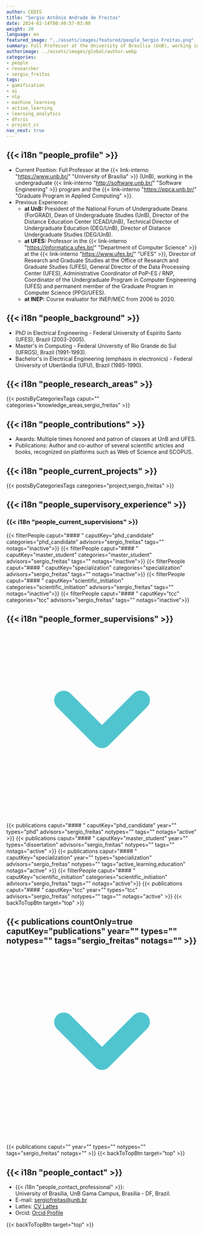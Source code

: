 ```yaml
---
author: CEDIS
title: "Sergio Antônio Andrade de Freitas"
date: 2024-02-14T00:49:57-03:00
weight: 20
language: en
featured_image: "../assets/images/featured/people_Sergio Freitas.png"
summary: Full Professor at the University of Brasília (UnB), working in the undergraduate Software Engineering program and the Graduate Program in Applied Computing.
authorimage: ../assets/images/global/author.webp
categories:
- people
- researcher
- sergio_freitas
tags: 
- gamification
- ai
- nlp
- machine_learning
- active_learning
- learning_analytics
- dfcris
- project_cc
nav_next: true
---
```

<div id="top"></div>

## {{< i18n "people_profile" >}}

- Current Position: Full Professor at the {{< link-interno "https://www.unb.br/" "University of Brasília" >}} (UnB), working in the undergraduate {{< link-interno "http://software.unb.br/" "Software Engineering" >}} program and the {{< link-interno "https://ppca.unb.br/" "Graduate Program in Applied Computing" >}}.
- Previous Experience: 
    - **at UnB:** President of the National Forum of Undergraduate Deans (ForGRAD), Dean of Undergraduate Studies (UnB), Director of the Distance Education Center (CEAD/UnB), Technical Director of Undergraduate Education (DEG/UnB), Director of Distance Undergraduate Studies (DEG/UnB).
    - **at UFES:** Professor in the {{< link-interno "https://informatica.ufes.br/" "Department of Computer Science" >}} at the {{< link-interno "https://www.ufes.br/" "UFES" >}}, Director of Research and Graduate Studies at the Office of Research and Graduate Studies (UFES), General Director of the Data Processing Center (UFES), Administrative Coordinator of PoP-ES / RNP, Coordinator of the Undergraduate Program in Computer Engineering (UFES) and permanent member of the Graduate Program in Computer Science (PPGI/UFES).
    - **at INEP:** Course evaluator for INEP/MEC from 2006 to 2020.

## {{< i18n "people_background" >}}
- PhD in Electrical Engineering - Federal University of Espírito Santo (UFES), Brazil (2003-2005).
- Master's in Computing - Federal University of Rio Grande do Sul (UFRGS), Brazil (1991-1993).
- Bachelor's in Electrical Engineering (emphasis in electronics) - Federal University of Uberlândia (UFU), Brazil (1985-1990).

## {{< i18n "people_research_areas" >}}
{{< postsByCategoriesTags caput="" categories="knowledge_areas,sergio_freitas" >}}

## {{< i18n "people_contributions" >}}
- Awards: Multiple times honored and patron of classes at UnB and UFES.
- Publications: Author and co-author of several scientific articles and books, recognized on platforms such as Web of Science and SCOPUS.

## {{< i18n "people_current_projects" >}}
{{< postsByCategoriesTags categories="project,sergio_freitas" >}}


## {{< i18n "people_supervisory_experience" >}}
### {{< i18n "people_current_supervisions" >}}
{{< filterPeople caput="#### " caputKey="phd_candidate" categories="phd_candidate" advisors="sergio_freitas" tags="" notags="inactive">}}
{{< filterPeople caput="#### " caputKey="master_student" categories="master_student" advisors="sergio_freitas" tags="" notags="inactive">}}
{{< filterPeople caput="#### " caputKey="specialization" categories="specialization" advisors="sergio_freitas" tags="" notags="inactive">}}
{{< filterPeople caput="#### " caputKey="scientific_initiation" categories="scientific_initiation" advisors="sergio_freitas" tags="" notags="inactive">}}
{{< filterPeople caput="#### " caputKey="tcc" categories="tcc" advisors="sergio_freitas" tags="" notags="inactive">}}
<div id="previous-collaborators" x-data="{ showPrevious: false }">
    <h2 id="former-collaborators-title" @click="showPrevious = !showPrevious" class="text-xl font-bold mb-2 cursor-pointer flex items-center text-primary-900">
      {{< i18n "people_former_supervisions" >}}
      <svg :class="{'rotate-0': !showPrevious, 'rotate-180': showPrevious}" class="ml-2 h-5 w-5 transform transition-transform duration-200" xmlns="http://www.w3.org/2000/svg" viewBox="0 0 20 20" fill="#51C5CF"><path fill-rule="evenodd" d="M5.293 7.293a1 1 0 011.414 0L10 10.586l3.293-3.293a1 1 0 111.414 1.414l-4 4a1 1 0 01-1.414 0l-4-4a1 1 0 010-1.414z" clip-rule="evenodd" /></svg>
    </h2>
    <div x-show="showPrevious" x-cloak>
    {{< publications caput="#### " caputKey="phd_candidate"  year="" types="phd" advisors="sergio_freitas" notypes="" tags="" notags="active" >}}
    {{< publications caput="#### " caputKey="master_student" year="" types="dissertation" advisors="sergio_freitas" notypes="" tags="" notags="active" >}}
    {{< publications caput="#### " caputKey="specialization" year="" types="specialization" advisors="sergio_freitas" notypes="" tags="active_learning,education" notags="active" >}}
    {{< filterPeople caput="#### " caputKey="scientific_initiation" categories="scientific_initiation" advisors="sergio_freitas" tags="" notags="active">}}
    {{< publications caput="#### " caputKey="tcc" year="" types="tcc" advisors="sergio_freitas" notypes="" tags="" notags="active" >}}
    {{< backToTopBtn target="top" >}}
    </div>
  </div>


<div id="npublications-section" x-data="{ showPublications: false }">
    <h2 id="npublications-title" @click="showPublications = !showPublications" class="text-xl font-bold mb-2 cursor-pointer flex items-center text-primary-900">
      {{< publications countOnly=true caputKey="publications" year="" types="" notypes="" tags="sergio_freitas" notags="" >}}
      <svg :class="{'rotate-0': !showPublications, 'rotate-180': showPublications}" class="ml-2 h-5 w-5 transform transition-transform duration-200" xmlns="http://www.w3.org/2000/svg" viewBox="0 0 20 20" fill="#51C5CF"><path fill-rule="evenodd" d="M5.293 7.293a1 1 0 011.414 0L10 10.586l3.293-3.293a1 1 0 111.414 1.414l-4 4a1 1 0 01-1.414 0l-4-4a1 1 0 010-1.414z" clip-rule="evenodd" /></svg>
    </h2>
    <div x-show="showPublications" x-cloak>
      {{< publications caput="" year="" types="" notypes="" tags="sergio_freitas" notags="" >}}
      {{< backToTopBtn target="top" >}}
    </div>
</div>

## {{< i18n "people_contact" >}}
- {{< i18n "people_contact_professional" >}}:  
    University of Brasília, UnB Gama Campus, Brasília - DF, Brazil.
- E-mail: [sergiofreitas@unb.br](mailto:sergiofreitas@unb.br)
- Lattes: [CV Lattes](http://lattes.cnpq.br/0395549254894676)
- Orcid:  [Orcid Profile](https://orcid.org/0000-0003-3996-4985)

{{< backToTopBtn target="top" >}}
